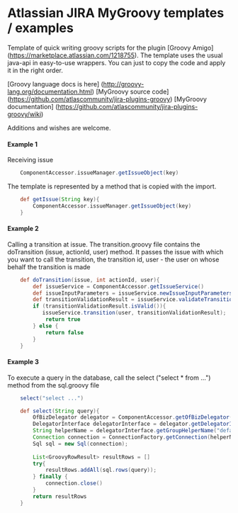# Atlassian JIRA MyGroovy templates / examples
Template of quick writing groovy scripts for the plugin [Groovy Amigo] (https://marketplace.atlassian.com/1218755).
The template uses the usual java-api in easy-to-use wrappers.
You can just to copy the code and apply it in the right order.

[Groovy language docs is here] (http://groovy-lang.org/documentation.html)
[MyGroovy source code] (https://github.com/atlascommunity/jira-plugins-groovy)
[MyGroovy documentation] (https://github.com/atlascommunity/jira-plugins-groovy/wiki)

Additions and wishes are welcome.


#### Example 1
Receiving issue
```groovy
	ComponentAccessor.issueManager.getIssueObject(key)
```

The template is represented by a method that is copied with the import.
```groovy
	def getIssue(String key){
		ComponentAccessor.issueManager.getIssueObject(key)
	}
```

#### Example 2
Calling a transition at issue. The transition.groovy file contains the doTransition (issue, actionId, user) method.
It passes the issue with which you want to call the transition, the transition id, user - the user on whose behalf the transition is made
```groovy
	def doTransition(issue, int actionId, user){
	    def issueService = ComponentAccessor.getIssueService()
	    def issueInputParameters = issueService.newIssueInputParameters();
	    def transitionValidationResult = issueService.validateTransition(user, issue.id, actionId, issueInputParameters);
	    if (transitionValidationResult.isValid()){
	       issueService.transition(user, transitionValidationResult);
	        return true
	    } else {
	        return false
	    }
	}
```

#### Example 3
To execute a query in the database, call the select ("select * from ...") method from the sql.groovy file

```groovy
	select("select ...")

	def select(String query){
	    OfBizDelegator delegator = ComponentAccessor.getOfBizDelegator();
	    DelegatorInterface delegatorInterface = delegator.getDelegatorInterface();
	    String helperName = delegatorInterface.getGroupHelperName("default");
	    Connection connection = ConnectionFactory.getConnection(helperName);
	    Sql sql = new Sql(connection);
	    
	    List<GroovyRowResult> resultRows = []
	    try{
	        resultRows.addAll(sql.rows(query));
	    } finally {
	        connection.close()
	    }
	    return resultRows
	}
```


